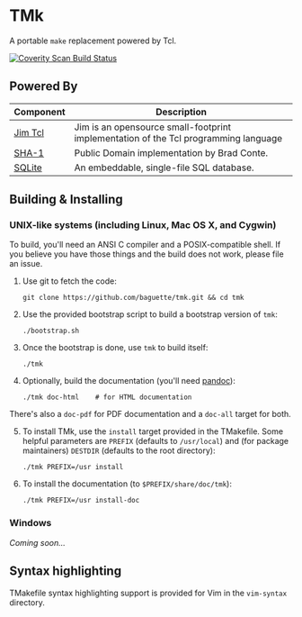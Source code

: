 # TMk

A portable `make` replacement powered by Tcl.

<a href="https://scan.coverity.com/projects/tmk">
  <img alt="Coverity Scan Build Status"
       src="https://scan.coverity.com/projects/7553/badge.svg"/>
</a>


## Powered By

|                                          Component                                    |                                    Description                                      |
|---------------------------------------------------------------------------------------|-------------------------------------------------------------------------------------|
| [Jim Tcl](http://jim.tcl.tk/index.html/doc/www/www/index.html)                        | Jim is an opensource small-footprint implementation of the Tcl programming language |
| [SHA-1](https://github.com/B-Con/crypto-algorithms)                                   | Public Domain implementation by Brad Conte.                                         |
| [SQLite](http://sqlite.org/)                                                          | An embeddable, single-file SQL database.                                            |


## Building & Installing

### UNIX-like systems (including Linux, Mac OS X, and Cygwin)

To build, you'll need an ANSI C compiler and a POSIX-compatible shell.  If you believe you have those things and the build does not work, please file an issue.

1. Use git to fetch the code:

    `git clone https://github.com/baguette/tmk.git && cd tmk`

2. Use the provided bootstrap script to build a bootstrap version of `tmk`:

    `./bootstrap.sh`

3. Once the bootstrap is done, use `tmk` to build itself:

    `./tmk`

4. Optionally, build the documentation (you'll need [pandoc](http://pandoc.org/)):

    `./tmk doc-html    # for HTML documentation`

There's also a `doc-pdf` for PDF documentation and a `doc-all` target for both.

5. To install TMk, use the `install` target provided in the TMakefile.  Some helpful parameters are `PREFIX` (defaults to `/usr/local`) and (for package maintainers) `DESTDIR` (defaults to the root directory):

    `./tmk PREFIX=/usr install`

6. To install the documentation (to `$PREFIX/share/doc/tmk`):

    `./tmk PREFIX=/usr install-doc`


### Windows

*Coming soon...*


## Syntax highlighting

TMakefile syntax highlighting support is provided for Vim in the `vim-syntax` directory.

